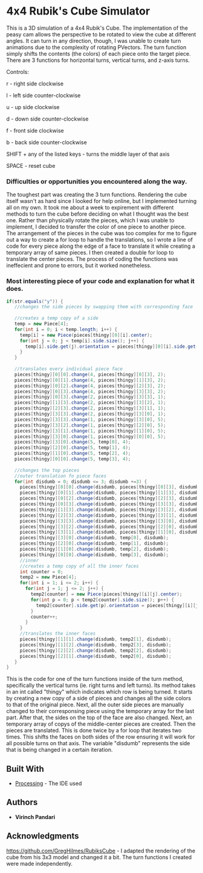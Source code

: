 # 4x4 Rubik's Cube Simulator

This is a 3D simulation of a 4x4 Rubik's Cube. The implementation of the peasy cam allows the perspective to be rotated to view the cube at different angles. It can turn in any direction, though, I was unable to create turn animations due to the complexity of rotating PVectors. The turn function simply shifts the contents (the colors) of each piece onto the target piece. There are 3 functions for horizontal turns, vertical turns, and z-axis turns.

Controls:

r - right side clockwise

l - left side counter-clockwise

u - up side clockwise

d - down side counter-clockwise

f - front side clockwise

b - back side counter-clockwise

SHIFT + any of the listed keys - turns the middle layer of that axis

SPACE - reset cube

### Difficulties or opportunities you encountered along the way.

The toughest part was creating the 3 turn functions. Rendering the cube itself wasn't as hard since I looked for help online, but I implemented turning all on my own. It took me about a week to expirement with different methods to turn the cube before deciding on what I thought was the best one. Rather than physically rotate the pieces, which I was unable to implement, I decided to transfer the color of one piece to another piece. The arrangement of the pieces in the cube was too complex for me to figure out a way to create a for loop to handle the translations, so I wrote a line of code for every piece along the edge of a face to translate it while creating a temporary array of same pieces. I then created a double for loop to translate the center pieces. The process of coding the functions was ineffecient and prone to errors, but it worked nonetheless.

### Most interesting piece of your code and explanation for what it does.

```Java
if(str.equals("y")) {
   //changes the side pieces by swapping them with corresponding face
      
   //creates a temp copy of a side
   temp = new Piece[4];
   for(int i = 0; i < temp.length; i++) {
     temp[i] = new Piece(pieces[thingy][0][i].center);
     for(int j = 0; j < temp[i].side.size(); j++) {
       temp[i].side.get(j).orientation = pieces[thingy][0][i].side.get(j).orientation;
     }
   }
      
   //translates every individual piece face
   pieces[thingy][0][0].change(4, pieces[thingy][0][3], 2);
   pieces[thingy][0][1].change(4, pieces[thingy][1][3], 2);
   pieces[thingy][0][2].change(4, pieces[thingy][2][3], 2);
   pieces[thingy][0][3].change(4, pieces[thingy][3][3], 2);
   pieces[thingy][0][3].change(2, pieces[thingy][3][3], 1);
   pieces[thingy][1][3].change(2, pieces[thingy][3][2], 1);
   pieces[thingy][2][3].change(2, pieces[thingy][3][1], 1);
   pieces[thingy][3][3].change(2, pieces[thingy][3][0], 1);
   pieces[thingy][3][3].change(1, pieces[thingy][3][0], 5);
   pieces[thingy][3][2].change(1, pieces[thingy][2][0], 5);
   pieces[thingy][3][1].change(1, pieces[thingy][1][0], 5);
   pieces[thingy][3][0].change(1, pieces[thingy][0][0], 5);
   pieces[thingy][3][0].change(5, temp[0], 4);
   pieces[thingy][2][0].change(5, temp[1], 4);
   pieces[thingy][1][0].change(5, temp[2], 4);
   pieces[thingy][0][0].change(5, temp[3], 4);
      
   //changes the top pieces
   //outer translation fo piece faces
   for(int disdumb = 0; disdumb <= 3; disdumb +=3) {
     pieces[thingy][0][0].change(disdumb, pieces[thingy][0][3], disdumb);
     pieces[thingy][0][1].change(disdumb, pieces[thingy][1][3], disdumb);
     pieces[thingy][0][2].change(disdumb, pieces[thingy][2][3], disdumb);
     pieces[thingy][0][3].change(disdumb, pieces[thingy][3][3], disdumb);
     pieces[thingy][1][3].change(disdumb, pieces[thingy][3][2], disdumb);
     pieces[thingy][2][3].change(disdumb, pieces[thingy][3][1], disdumb);
     pieces[thingy][3][3].change(disdumb, pieces[thingy][3][0], disdumb);
     pieces[thingy][3][2].change(disdumb, pieces[thingy][2][0], disdumb);
     pieces[thingy][3][1].change(disdumb, pieces[thingy][1][0], disdumb);
     pieces[thingy][3][0].change(disdumb, temp[0], disdumb);
     pieces[thingy][2][0].change(disdumb, temp[1], disdumb);
     pieces[thingy][1][0].change(disdumb, temp[2], disdumb);
     pieces[thingy][0][0].change(disdumb, temp[3], disdumb);
     //inner
     //creates a temp copy of all the inner faces
     int counter = 0;
     temp2 = new Piece[4];
     for(int i = 1; i <= 2; i++) {
       for(int j = 1; j <= 2; j++) {
         temp2[counter] = new Piece(pieces[thingy][i][j].center);
         for(int p = 0; p < temp2[counter].side.size(); p++) {
           temp2[counter].side.get(p).orientation = pieces[thingy][i][j].side.get(p).orientation;
         }
         counter++;
       }
     }
     //translates the inner faces
     pieces[thingy][1][1].change(disdumb, temp2[1], disdumb);
     pieces[thingy][1][2].change(disdumb, temp2[3], disdumb);
     pieces[thingy][2][2].change(disdumb, temp2[2], disdumb);
     pieces[thingy][2][1].change(disdumb, temp2[0], disdumb); 
   }
}
```
This is the code for one of the turn functions inside of the turn method, specifically the vertical turns (ie. right turns and left turns). Its method takes in an int called "thingy" which indicates which row is being turned. It starts by creating a new copy of a side of pieces and changes all the side colors to that of the original piece. Next, all the outer side pieces are manually changed to their corresponsing piece using the temporary array for the last part. After that, the sides on the top of the face are also changed. Next, an temporary array of copys of the middle-center pieces are created. Then the pieces are translated. This is done twice by a for loop that iterates two times. This shifts the faces on both sides of the row ensuring it will work for all possible turns on that axis. The variable "disdumb" represents the side that is being changed in a certain iteration.
## Built With

* [Processing](https://processing.org/) - The IDE used

## Authors

* **Virinch Pandari** 

## Acknowledgments

https://github.com/GregHilmes/RubiksCube - I adapted the rendering of the cube from his 3x3 model and changed it a bit. The turn functions I created were made independently.

